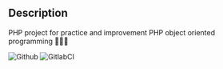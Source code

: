 ## Description

PHP project for practice and improvement PHP object oriented programming 👨🏻‍💻

![Github](https://github.com/zearkiatos/php-post-web/actions/workflows/action.yml/badge.svg)
![GitlabCI](https://gitlab.com/caprilespe/php-post-web/badges/develop/pipeline.svg)
